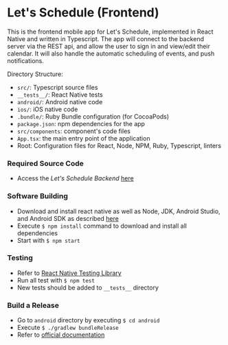 # Let's Schedule (Frontend)

This is the frontend mobile app for Let's Schedule, implemented in React Native and written in Typescript. The app will connect to the backend server via the REST api, and allow the user to sign in and view/edit their calendar. It will also handle the automatic scheduling of events, and push notifications.

Directory Structure:
- `src/`: Typescript source files
- `__tests__/`: React Native tests
- `android/`: Android native code
- `ios/`: iOS native code
- `.bundle/`: Ruby Bundle configuration (for CocoaPods)
- `package.json`: npm dependencies for the app
- `src/components`: component's code files
- `App.tsx`: the main entry point of the application
- Root: Configuration files for React, Node, NPM, Ruby, Typescript, linters

### Required Source Code
- Access the _Let's Schedule Backend_ [here](https://github.com/lets-schedule/lets-schedule-backend)

### Software Building
- Download and install react native as well as Node, JDK, Android Studio, and Android SDK as described [here](https://reactnative.dev/docs/environment-setup)
- Execute `$ npm install` command to download and install all dependencies
- Start with `$ npm start`

### Testing
- Refer to [React Native Testing Library](https://callstack.github.io/react-native-testing-library/)
- Run all test with `$ npm test`
- New tests should be added to `__tests__` directory

### Build a Release
- Go to `android` directory by executing `$ cd android`
- Execute `$ ./gradlew bundleRelease`
- Refer to [official documentation](https://reactnative.dev/docs/signed-apk-android#generating-the-release-aab)